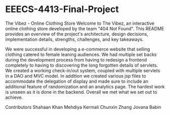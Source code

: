# EEECS-4413-Final-Project
The Vibez - Online Clothing Store
Welcome to The Vibez, an interactive online clothing store developed by the team "404 Not Found". This README provides an overview of the project's architecture, design decisions, implementation details, strengths, challenges, and key takeaways.

We were successful in developing a e-commerce website that selling clothing catered to female leaning audiences. We had multiple set backs during the development process from having to redesign a frontend completely to having to discovering the long forgotten details of servlets. We created a working check-in/out system, coupled with multiple servlets in a DAO and MVC model. In addition we created various jsp files to accommodate the delegation of display and made sure to include an additional feature of randomization and an analytics page. The hardest work is unseen as it is done in the backend. Overall we met what we set out to achieve.

Contributors
Shahaan Khan
Mehdiya Kermali
Chunxin Zhang
Jovana Babin
